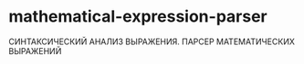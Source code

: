 mathematical-expression-parser
==============================

СИНТАКСИЧЕСКИЙ АНАЛИЗ ВЫРАЖЕНИЯ. ПАРСЕР МАТЕМАТИЧЕСКИХ ВЫРАЖЕНИЙ
